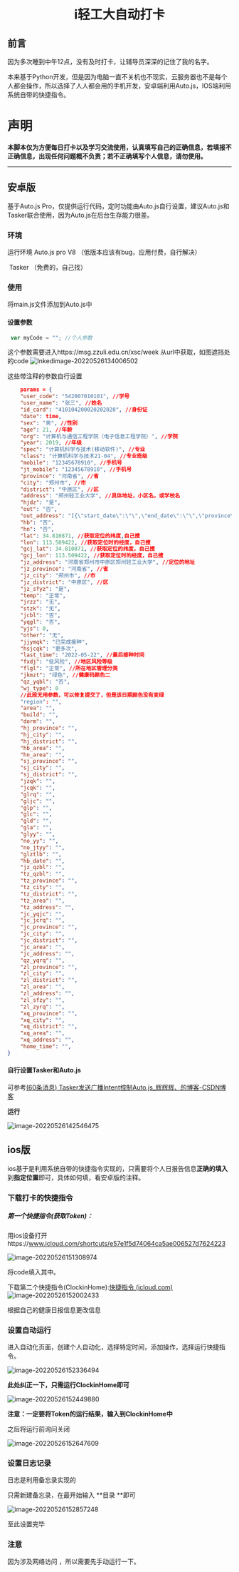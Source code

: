 <h1><center>i轻工大自动打卡</center></h1>



<h2>前言</h2>

​	因为多次睡到中午12点，没有及时打卡，让辅导员深深的记住了我的名字。

​	本来基于Python开发，但是因为电脑一直不关机也不现实，云服务器也不是每个人都会操作，所以选择了人人都会用的手机开发，安卓端利用Auto.js，IOS端利用系统自带的快捷指令。

<h1>声明</h1>

**本脚本仅为方便每日打卡以及学习交流使用，认真填写自己的正确信息，若填报不正确信息，出现任何问题概不负责；若不正确填写个人信息，请勿使用。**

-----




<h2>安卓版</h2>

基于Auto.js Pro，仅提供运行代码，定时功能由Auto.js自行设置，建议Auto.js和Tasker联合使用，因为Auto.js在后台生存能力很差。

### 环境

运行环境 Auto.js pro V8 （低版本应该有bug，应用付费，自行解决）

​				Tasker （免费的，自己找）

<h3>使用</h3>

将main.js文件添加到Auto.js中

<h4>设置参数</h4>

```javascript
 var myCode = ""; //个人参数
```

这个参数需要进入https://msg.zzuli.edu.cn/xsc/week
从url中获取，如图遮挡处的code
![Inkedimage-20220526134006502](https://user-images.githubusercontent.com/102567741/170441643-5a2ea9d6-73ab-4687-bb5c-20bd7b861054.jpg)


这些带注释的参数自行设置

```json
    params = {
    "user_code": "542007010101", //学号
    "user_name": "张三", //姓名
    "id_card": "410104200020202020", //身份证
    "date": time,
    "sex": "男", //性别
    "age": 21, //年龄
    "org": "计算机与通信工程学院（电子信息工程学院）", //学院
    "year": 2019, //年级
    "spec": "计算机科学与技术(移动软件)", //专业
    "class": "计算机科学与技术21-04", //专业班级
    "mobile": "12345678910", //手机号
    "jt_mobile": "12345678910", //手机号
    "province": "河南省", //省
    "city": "郑州市", //市
    "district": "中原区", //区
    "address": "郑州轻工业大学", //具体地址，小区名，或学校名
    "hjdz": "是",
    "out": "否",
    "out_address": "[{\"start_date\":\"\",\"end_date\":\"\",\"province\":\"\",\"city\":\"\",\"district\":\"\",\"area\":\"\",\"address\":\"\"}]",
    "hb": "否",
    "hn": "否",
    "lat": 34.810871, //获取定位的纬度,自己搜
    "lon": 113.509422, //获取定位时的经度，自己搜
    "gcj_lat": 34.810871, //获取定位的纬度，自己搜
    "gcj_lon": 113.509422, //获取定位时的经度，自己搜
    "jz_address": "河南省郑州市中原区郑州轻工业大学", //定位的地址
    "jz_province": "河南省", //省
    "jz_city": "郑州市", //市
    "jz_district": "中原区", //区
    "jz_sfyz": "是",
    "temp": "正常",
    "jrzz": "无",
    "stzk": "无",
    "jcbl": "否",
    "yqgl": "否",
    "yjs": 0,
    "other": "无",
    "jjymqk": "已完成接种",
    "hsjcqk": "更多次",
    "last_time": "2022-05-22", //最后接种时间
    "fxdj": "低风险", //地区风险等级
    "flgl": "正常", //所在地区管理分类
    "jkmzt": "绿色", //健康码颜色二
    "qz_yqbl": "否",
    "wj_type": 0
    //此段无用参数，可以修复提交了，但是该日期颜色没有变绿
    "region": "",
    "area": "",
    "build": "",
    "dorm": "",
    "hj_province": "",
    "hj_city": "",
    "hj_district": "",
    "hb_area": "",
    "hn_area": "",
    "sj_province": "",
    "sj_city": "",
    "sj_district": "",
    "jzqk": "",
    "jcqk": "",
    "glrq": "",
    "gljc": "",
    "glp": "",
    "glc": "",
    "gld": "",
    "gla": "",
    "glyy": "",
    "no_yy": "",
    "no_jtyy": "",
    "glztlb": "",
    "hb_date": "",
    "jz_qzbl": "",
    "tz_qzbl": "",
    "tz_province": "",
    "tz_city": "",
    "tz_district": "",
    "tz_area": "",
    "tz_address": "",
    "jc_yqjc": "",
    "jc_jcrq": "",
    "jc_province": "",
    "jc_city": "",
    "jc_district": "",
    "jc_area": "",
    "jc_address": "",
    "qz_yqrq": "",
    "zl_province": "",
    "zl_city": "",
    "zl_district": "",
    "zl_area": "",
    "zl_address": "",
    "zl_sfzy": "",
    "zl_zyrq": "",
    "xq_province": "",
    "xq_city": "",
    "xq_district": "",
    "xq_area": "",
    "xq_address": "",
    "home_time": "",
}
```




<h4>自行设置Tasker和Auto.js</h4>

可参考[(60条消息) Tasker发送广播Intent控制Auto.js_辉辉辉、的博客-CSDN博客](https://blog.csdn.net/qq_45739934/article/details/124983337)

**运行**

![image-20220526142546475](https://user-images.githubusercontent.com/102567741/170441682-5392889d-7be6-428b-9215-3401c69f3b8c.png)



<h2>ios版</h2>

ios基于是利用系统自带的快捷指令实现的，只需要将个人日报告信息**正确的填入**到**指定位置**即可，具体如何填，看安卓版的注释。

<h3>下载打卡的快捷指令</h3>

<h5>第一个快捷指令(获取Token)：</h5>

用ios设备打开https://www.icloud.com/shortcuts/e57e1f5d74064ca5ae006527d7624223

![image-20220526151308974](https://user-images.githubusercontent.com/102567741/170441756-d53e1639-37f2-43d5-b10a-85e828ccda5a.png)

将code填入其中。

下载第二个快捷指令(ClockinHome):[快捷指令 (icloud.com)](https://www.icloud.com/shortcuts/d05a322e1b494c5883d685de1fa1cc93)
![image-20220526152002433](https://user-images.githubusercontent.com/102567741/170441800-99888e5f-2248-4ca6-9c2a-ad5ae4b6cadb.png)


根据自己的健康日报信息更改信息

<h3>设置自动运行</h3>

进入自动化页面，创建个人自动化，选择特定时间，添加操作，选择运行快捷指令。

![image-20220526152336494](https://user-images.githubusercontent.com/102567741/170441833-9ffd86f8-6ba2-41d5-b624-58536b10c149.png)


**此处纠正一下，只需运行ClockinHome即可**

![image-20220526152449880](https://user-images.githubusercontent.com/102567741/170441859-5f586268-1b80-45f3-9c82-21c426cebf9d.png)


**注意：一定要将Token的运行结果，输入到ClockinHome中**

之后将运行前询问关闭

![image-20220526152647609](https://user-images.githubusercontent.com/102567741/170441880-3f66e833-5f7c-4aa0-a599-28e0270980b7.png)


<h3>设置日志记录</h3>

日志是利用备忘录实现的

只需新建备忘录，在最开始输入 **目录 **即可

![image-20220526152857248](https://user-images.githubusercontent.com/102567741/170441900-47d26fa5-30ac-46c5-b94f-fbf0974043dc.png)


至此设置完毕

<h3>注意</h3>

因为涉及网络访问 ，所以需要先手动运行一下。
